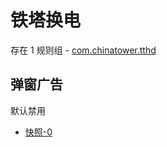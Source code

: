 # 铁塔换电

存在 1 规则组 - [com.chinatower.tthd](/src/apps/com.chinatower.tthd.ts)

## 弹窗广告

默认禁用

- [快照-0](https://i.gkd.li/i/13694901)
